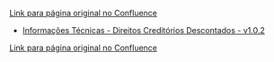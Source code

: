 [Link para página original no Confluence](https://openfinancebrasil.atlassian.net/wiki/spaces/OF/pages/17375456)

- [Informações Técnicas - Direitos Creditórios Descontados - v1.0.2](../../../../../../../OF/Open%20Finance%20Brasil/Especifica%c3%a7%c3%b5es%20de%20APIs/Dados%20do%20Cliente%20%e2%80%93%20DC/[DC]%20API%20-%20Opera%c3%a7%c3%b5es%20de%20Cr%c3%a9dito%20-%20Direitos%20Credit%c3%b3rios%20Descontados/Hist%c3%b3rico%20de%20Especifica%c3%a7%c3%b5es%20-%20%20[DC]%20Direitos%20Credit%c3%b3rios%20Descontados/v1.0.2%20-%20Direitos%20Credit%c3%b3rios%20Descontados/Informa%c3%a7%c3%b5es%20T%c3%a9cnicas%20-%20Direitos%20Credit%c3%b3rios%20Descontados%20-%20v1.0.2)

[Link para página original no Confluence](https://openfinancebrasil.atlassian.net/wiki/spaces/OF/pages/17375456)